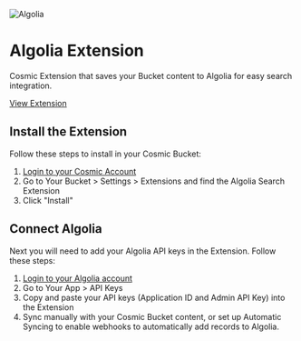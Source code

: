 ![Algolia](https://cosmic-s3.imgix.net/246fb890-80a9-11e8-aeb2-371cb5625de3-algolia.jpg)
# Algolia Extension
Cosmic Extension that saves your Bucket content to Algolia for easy search integration.

[View Extension](https://cosmicjs.com/extensions/algolia-search)

## Install the Extension
Follow these steps to install in your Cosmic Bucket:
1. [Login to your Cosmic Account](https://cosmicjs.com)
2. Go to Your Bucket > Settings > Extensions and find the Algolia Search Extension
3. Click "Install"

## Connect Algolia
Next you will need to add your Algolia API keys in the Extension.  Follow these steps:
1. [Login to your Algolia account](https://algolia.com)
2. Go to Your App > API Keys
3. Copy and paste your API keys (Application ID and Admin API Key) into the Extension
4. Sync manually with your Cosmic Bucket content, or set up Automatic Syncing to enable webhooks to automatically add records to Algolia.
